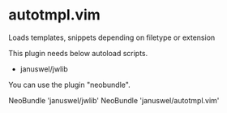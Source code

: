 autotmpl.vim
============

Loads templates, snippets depending on filetype or extension

This plugin needs below autoload scripts.

- januswel/jwlib

You can use the plugin "neobundle".

NeoBundle 'januswel/jwlib'
NeoBundle 'januswel/autotmpl.vim'


